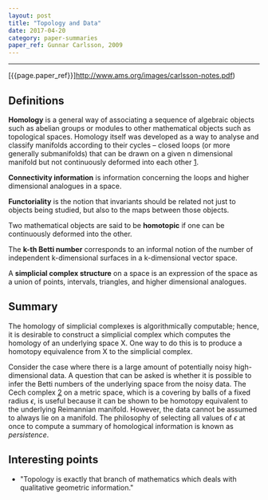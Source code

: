 ```yaml
---
layout: post
title: "Topology and Data"
date: 2017-04-20
category: paper-summaries
paper_ref: Gunnar Carlsson, 2009
---
```


<script type="text/x-mathjax-config">
MathJax.Hub.Config({
  TeX: { equationNumbers: { autoNumber: "AMS" } },
  tex2jax: {inlineMath: [['$','$'], ['\\(','\\)']]}
});
</script>

<script type="text/javascript" async
  src="https://cdn.mathjax.org/mathjax/latest/MathJax.js?config=TeX-MML-AM_CHTML">
</script> 
---

[{{page.paper_ref}}]http://www.ams.org/images/carlsson-notes.pdf)

## Definitions

**Homology** is a general way of associating a sequence of algebraic objects such as abelian groups or modules to other mathematical objects such as topological spaces. Homology itself was developed as a way to analyse and classify manifolds according to their cycles – closed loops (or more generally submanifolds) that can be drawn on a given n dimensional manifold but not continuously deformed into each other [1](https://en.wikipedia.org/wiki/Homology_(mathematics)#Construction_of_homology_groups).

**Connectivity information** is information concerning the loops and higher dimensional analogues in a space. 

**Functoriality** is the notion that invariants should be related not just to objects being studied, but also to the maps between those objects.

Two mathematical objects are said to be **homotopic** if one can be continuously deformed into the other. 

The **k-th Betti number** corresponds to an informal notion of the number of independent k-dimensional surfaces in a k-dimensional vector space.

A **simplicial complex structure** on a space is an expression of the space as a union of points, intervals, triangles, and higher dimensional analogues. 

## Summary 

The homology of simplicial complexes is algorithmically computable; hence, it is desirable to construct a simplicial complex which computes the homology of an underlying space X. One way to do this is to produce a homotopy equivalence from X to the simplicial complex. 

Consider the case where there is a large amount of potentially noisy high-dimensional data. A question that can be asked is whether it is possible to infer the Betti numbers of the underlying space from the noisy data. The Cech complex [2](https://jeremykun.com/2015/08/06/cech-vietoris-rips-complex/) on a metric space, which is a covering by balls of a fixed radius $\epsilon$, is useful because it can be shown to be homotopy equivalent to the underlying Reimannian manifold. However, the data cannot be assumed to always lie on a manifold. The philosophy of selecting all values of $\epsilon$ at once to compute a summary of homological information is known as *persistence*.

## Interesting points

* "Topology is exactly that branch of mathematics which deals with qualitative geometric information."



